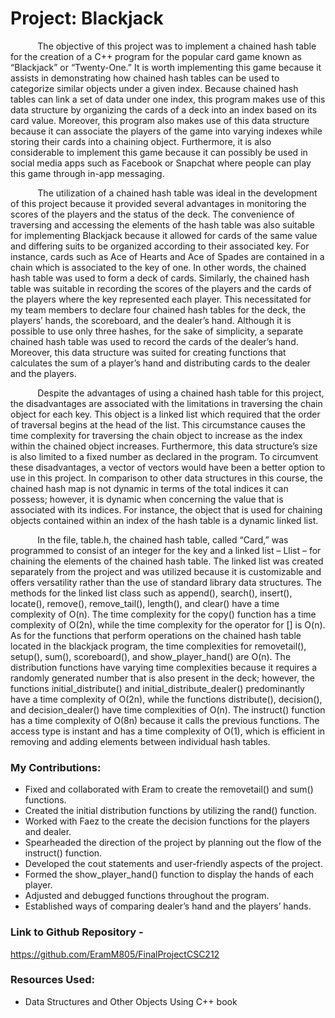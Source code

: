 # Project: Blackjack

<d6>
&nbsp;&nbsp;&nbsp;&nbsp;&nbsp;&nbsp;&nbsp;&nbsp;&nbsp;&nbsp; 
The objective of this project was to implement a chained hash table for the creation of a C++ program for the popular card game known as “Blackjack” or “Twenty-One.” It is worth implementing this game because it assists in demonstrating how chained hash tables can be used to categorize similar objects under a given index. Because chained hash tables can link a set of data under one index, this program makes use of this data structure by organizing the cards of a deck into an index based on its card value. Moreover, this program also makes use of this data structure because it can associate the players of the game into varying indexes while storing their cards into a chaining object. Furthermore, it is also considerable to implement this game because it can possibly be used in social media apps such as Facebook or Snapchat where people can play this game through in-app messaging. 
</d6>


</d7>&nbsp;&nbsp;&nbsp;&nbsp;&nbsp;&nbsp;&nbsp;&nbsp;&nbsp;&nbsp; The utilization of a chained hash table was ideal in the development of this project because it provided several advantages in monitoring the scores of the players and the status of the deck. The convenience of traversing and accessing the elements of the hash table was also suitable for implementing Blackjack because it allowed for cards of the same value and differing suits to be organized according to their associated key. For instance, cards such as Ace of Hearts and Ace of Spades are contained in a chain which is associated to the key of one. In other words, the chained hash table was used to form a deck of cards. Similarly, the chained hash table was suitable in recording the scores of the players and the cards of the players where the key represented each player. This necessitated for my team members to declare four chained hash tables for the deck, the players’ hands, the scoreboard, and the dealer’s hand. Although it is possible to use only three hashes, for the sake of simplicity, a separate chained hash table was used to record the cards of the dealer’s hand. Moreover, this data structure was suited for creating functions that calculates the sum of a player’s hand and distributing cards to the dealer and the players.
</d7>

<d8>&nbsp;&nbsp;&nbsp;&nbsp;&nbsp;&nbsp;&nbsp;&nbsp;&nbsp;&nbsp; Despite the advantages of using a chained hash table for this project, the disadvantages are associated with the limitations in traversing the chain object for each key. This object is a linked list which required that the order of traversal begins at the head of the list. This circumstance causes the time complexity for traversing the chain object to increase as the index within the chained object increases. Furthermore, this data structure’s size is also limited to a fixed number as declared in the program. To circumvent these disadvantages, a vector of vectors would have been a better option to use in this project. In comparison to other data structures in this course, the chained hash map is not dynamic in terms of the total indices it can possess; however, it is dynamic when concerning the value that is associated with its indices. For instance, the object that is used for chaining objects contained within an index of the hash table is a dynamic linked list. 
</d8>

<d9>&nbsp;&nbsp;&nbsp;&nbsp;&nbsp;&nbsp;&nbsp;&nbsp;&nbsp;&nbsp; In the file, table.h, the chained hash table, called “Card,” was programmed to consist of an integer for the key and a linked list – Llist – for chaining the elements of the chained hash table. The linked list was created separately from the project and was utilized because it is customizable and offers versatility rather than the use of standard library data structures. The methods for the linked list class such as append(), search(), insert(), locate(), remove(), remove_tail(), length(), and clear() have a time complexity of O(n). The time complexity for the copy() function has a time complexity of O(2n), while the time complexity for the operator for [] is O(n). As for the functions that perform operations on the chained hash table located in the blackjack program, the time complexities for removetail(), setup(), sum(), scoreboard(), and show_player_hand() are O(n). The distribution functions have varying time complexities because it requires a randomly generated number that is also present in the deck; however, the functions initial_distribute() and initial_distribute_dealer() predominantly have a time complexity of O(2n), while the functions distribute(), decision(), and decision_dealer() have time complexities of O(n). The instruct() function has a time complexity of O(8n) because it calls the previous functions. The access type is instant and has a time complexity of O(1), which is efficient in removing and adding elements between individual hash tables.
</d9>

### My Contributions: 
-	Fixed and collaborated with Eram to create the removetail() and sum() functions.
-	Created the initial distribution functions by utilizing the rand() function.
-	Worked with Faez to the create the decision functions for the players and dealer.
-	Spearheaded the direction of the project by planning out the flow of the instruct() function.
-	Developed the cout statements and user-friendly aspects of the project.
-	Formed the show_player_hand() function to display the hands of each player.
-	Adjusted and debugged functions throughout the program.
-	Established ways of comparing dealer’s hand and the players’ hands.

### Link to Github Repository - 
https://github.com/EramM805/FinalProjectCSC212

### Resources Used: 
- Data Structures and Other Objects Using C++ book